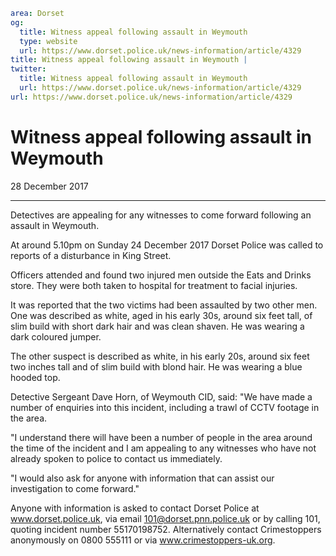 ```yaml
area: Dorset
og:
  title: Witness appeal following assault in Weymouth
  type: website
  url: https://www.dorset.police.uk/news-information/article/4329
title: Witness appeal following assault in Weymouth |
twitter:
  title: Witness appeal following assault in Weymouth
  url: https://www.dorset.police.uk/news-information/article/4329
url: https://www.dorset.police.uk/news-information/article/4329
```

# Witness appeal following assault in Weymouth

28 December 2017

* * *

Detectives are appealing for any witnesses to come forward following an assault in Weymouth.

At around 5.10pm on Sunday 24 December 2017 Dorset Police was called to reports of a disturbance in King Street.

Officers attended and found two injured men outside the Eats and Drinks store. They were both taken to hospital for treatment to facial injuries.

It was reported that the two victims had been assaulted by two other men. One was described as white, aged in his early 30s, around six feet tall, of slim build with short dark hair and was clean shaven. He was wearing a dark coloured jumper.

The other suspect is described as white, in his early 20s, around six feet two inches tall and of slim build with blond hair. He was wearing a blue hooded top.

Detective Sergeant Dave Horn, of Weymouth CID, said: "We have made a number of enquiries into this incident, including a trawl of CCTV footage in the area.

"I understand there will have been a number of people in the area around the time of the incident and I am appealing to any witnesses who have not already spoken to police to contact us immediately.

"I would also ask for anyone with information that can assist our investigation to come forward."

Anyone with information is asked to contact Dorset Police at www.dorset.police.uk, via email 101@dorset.pnn.police.uk or by calling 101, quoting incident number 55170198752. Alternatively contact Crimestoppers anonymously on 0800 555111 or via www.crimestoppers-uk.org.
